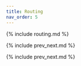 ```yaml
---
title: Routing
nav_order: 5
---
```


{% include routing.md %}

{% include prev_next.md %}

{% include prev_next.md %}
